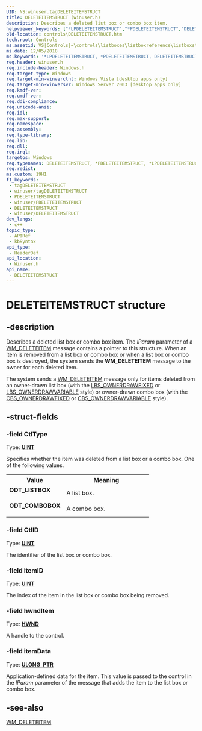 ```yaml
---
UID: NS:winuser.tagDELETEITEMSTRUCT
title: DELETEITEMSTRUCT (winuser.h)
description: Describes a deleted list box or combo box item.
helpviewer_keywords: ["*LPDELETEITEMSTRUCT","*PDELETEITEMSTRUCT","DELETEITEMSTRUCT","DELETEITEMSTRUCT structure [Windows Controls]","ODT_COMBOBOX","ODT_LISTBOX","PDELETEITEMSTRUCT","PDELETEITEMSTRUCT structure pointer [Windows Controls]","_win32_DELETEITEMSTRUCT_str","_win32_DELETEITEMSTRUCT_str_cpp","controls.DELETEITEMSTRUCT","controls._win32_DELETEITEMSTRUCT_str","winuser/DELETEITEMSTRUCT","winuser/PDELETEITEMSTRUCT"]
old-location: controls\DELETEITEMSTRUCT.htm
tech.root: Controls
ms.assetid: VS|Controls|~\controls\listboxes\listboxreference\listboxstructures\deleteitemstruct.htm
ms.date: 12/05/2018
ms.keywords: '*LPDELETEITEMSTRUCT, *PDELETEITEMSTRUCT, DELETEITEMSTRUCT, DELETEITEMSTRUCT structure [Windows Controls], ODT_COMBOBOX, ODT_LISTBOX, PDELETEITEMSTRUCT, PDELETEITEMSTRUCT structure pointer [Windows Controls], _win32_DELETEITEMSTRUCT_str, _win32_DELETEITEMSTRUCT_str_cpp, controls.DELETEITEMSTRUCT, controls._win32_DELETEITEMSTRUCT_str, winuser/DELETEITEMSTRUCT, winuser/PDELETEITEMSTRUCT'
req.header: winuser.h
req.include-header: Windows.h
req.target-type: Windows
req.target-min-winverclnt: Windows Vista [desktop apps only]
req.target-min-winversvr: Windows Server 2003 [desktop apps only]
req.kmdf-ver: 
req.umdf-ver: 
req.ddi-compliance: 
req.unicode-ansi: 
req.idl: 
req.max-support: 
req.namespace: 
req.assembly: 
req.type-library: 
req.lib: 
req.dll: 
req.irql: 
targetos: Windows
req.typenames: DELETEITEMSTRUCT, *PDELETEITEMSTRUCT, *LPDELETEITEMSTRUCT
req.redist: 
ms.custom: 19H1
f1_keywords:
 - tagDELETEITEMSTRUCT
 - winuser/tagDELETEITEMSTRUCT
 - PDELETEITEMSTRUCT
 - winuser/PDELETEITEMSTRUCT
 - DELETEITEMSTRUCT
 - winuser/DELETEITEMSTRUCT
dev_langs:
 - c++
topic_type:
 - APIRef
 - kbSyntax
api_type:
 - HeaderDef
api_location:
 - Winuser.h
api_name:
 - DELETEITEMSTRUCT
---
```


# DELETEITEMSTRUCT structure


## -description

Describes a deleted list box or combo box item. The <i>lParam</i> parameter of a <a href="/windows/desktop/Controls/wm-deleteitem">WM_DELETEITEM</a> message contains a pointer to this structure. When an item is removed from a list box or combo box or when a list box or combo box is destroyed, the system sends the <b>WM_DELETEITEM</b> message to the owner for each deleted item. 


The system sends a <a href="/windows/desktop/Controls/wm-deleteitem">WM_DELETEITEM</a> message only for items deleted from an owner-drawn list box (with the <a href="/windows/desktop/Controls/list-box-styles">LBS_OWNERDRAWFIXED</a> or <a href="/windows/desktop/Controls/list-box-styles">LBS_OWNERDRAWVARIABLE</a> style) or owner-drawn combo box (with the <a href="/windows/desktop/Controls/combo-box-styles">CBS_OWNERDRAWFIXED</a> or <a href="/windows/desktop/Controls/combo-box-styles">CBS_OWNERDRAWVARIABLE</a> style).

## -struct-fields

### -field CtlType

Type: <b><a href="/windows/desktop/WinProg/windows-data-types">UINT</a></b>

Specifies whether the item was deleted from a list box or a combo box. One of the following values.

<table>
<tr>
<th>Value</th>
<th>Meaning</th>
</tr>
<tr>
<td width="40%"><a id="ODT_LISTBOX"></a><a id="odt_listbox"></a><dl>
<dt><b>ODT_LISTBOX</b></dt>
</dl>
</td>
<td width="60%">
A list box.

</td>
</tr>
<tr>
<td width="40%"><a id="ODT_COMBOBOX"></a><a id="odt_combobox"></a><dl>
<dt><b>ODT_COMBOBOX</b></dt>
</dl>
</td>
<td width="60%">
A combo box.

</td>
</tr>
</table>

### -field CtlID

Type: <b><a href="/windows/desktop/WinProg/windows-data-types">UINT</a></b>

The identifier of the list box or combo box.

### -field itemID

Type: <b><a href="/windows/desktop/WinProg/windows-data-types">UINT</a></b>

The index of the item in the list box or combo box being removed.

### -field hwndItem

Type: <b><a href="/windows/desktop/WinProg/windows-data-types">HWND</a></b>

A handle to the control.

### -field itemData

Type: <b><a href="/windows/desktop/WinProg/windows-data-types">ULONG_PTR</a></b>

Application-defined data for the item. This value is passed to the control in the <i>lParam</i> parameter of the message that adds the item to the list box or combo box.

## -see-also

<a href="/windows/desktop/Controls/wm-deleteitem">WM_DELETEITEM</a>